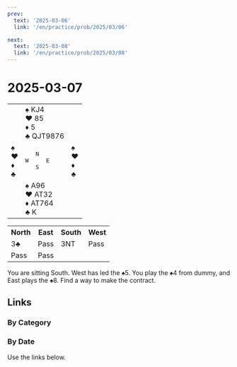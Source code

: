 ```yaml
---
prev:
  text: '2025-03-06'
  link: '/en/practice/prob/2025/03/06'

next:
  text: '2025-03-08'
  link: '/en/practice/prob/2025/03/08'
---
```


# 2025-03-07

<table class="deal">
	<tr>
		<td></td>
		<td>♠ KJ4<br>♥ 85<br>♦ 5<br>♣ QJT9876</td>
		<td></td>
	</tr>
	<tr>
		<td>♠ <br>♥ <br>♦ <br>♣ </td>
		<td><pre>   N<br>W     E<br>   S</pre></td>
		<td>♠ <br>♥ <br>♦ <br>♣ </td>
	</tr>
	<tr>
		<td></td>
		<td>♠ A96<br>♥ AT32<br>♦ AT764<br>♣ K</td>
		<td></td>
	</tr>
</table>

<table class="auction">
	<tr>
		<th>North</th>
		<th>East</th>
		<th>South</th>
		<th>West</th>
	</tr>
	<tr>
		<td>3♣</td>
		<td>Pass</td>
		<td>3NT</td>
		<td>Pass</td>
	</tr>
	<tr>
		<td>Pass</td>
		<td>Pass</td>
		<td></td>
		<td></td>
	</tr>
</table>

You are sitting South. West has led the ♠5. You play the ♠4 from dummy, and East plays the ♠8. Find a way to make the contract.

## Links

[<Badge type="tip" text="Check Solution"/>](/en/learning/prob/2025/03/07)

### By Category

[<Badge type="tip" text="<--"/>](/en/practice/prob/2025/03/06)
[<Badge type="tip" text="Calendar"/>](/en/practice/calendar/2025/03)
[<Badge type="tip" text="-->"/>](/en/practice/prob/2025/03/08)

### By Date

Use the links below.